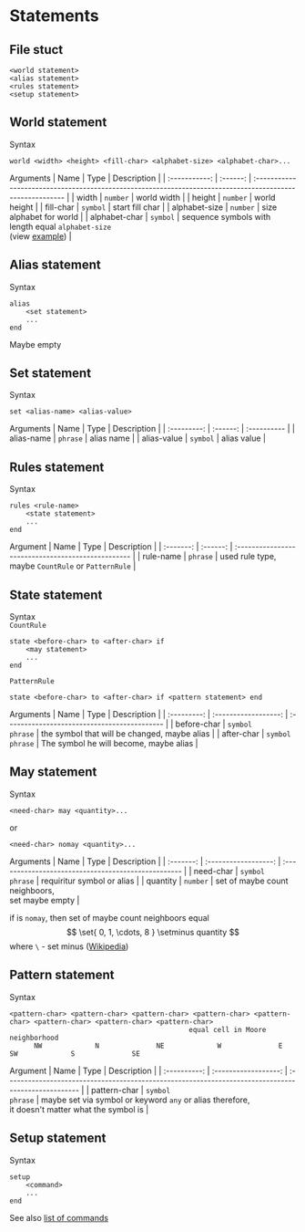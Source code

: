 # Statements

## File stuct

```
<world statement>
<alias statement>
<rules statement>
<setup statement>
```

## World statement

Syntax
```
world <width> <height> <fill-char> <alphabet-size> <alphabet-char>...
```

Arguments
|     Name      |   Type   | Description                                                                                               |
| :-----------: | :------: | :-------------------------------------------------------------------------------------------------------- |
|     width     | `number` | world width                                                                                               |
|    height     | `number` | world height                                                                                              |
|   fill-char   | `symbol` | start fill char                                                                                           |
| alphabet-size | `number` | size alphabet for world                                                                                   |
| alphabet-char | `symbol` | sequence symbols with <br> length equal `alphabet-size` <br> (view [example](../worlds/reactionBZ.world)) |

## Alias statement

Syntax
```
alias
    <set statement>
    ...
end
```

Maybe empty

## Set statement

Syntax
```
set <alias-name> <alias-value>
```

Arguments
|    Name     |   Type   | Description |
| :---------: | :------: | :---------- |
| alias-name  | `phrase` | alias name  |
| alias-value | `symbol` | alias value |

## Rules statement

Syntax
```
rules <rule-name>
    <state statement>
    ...
end
```

Argument
|   Name    |   Type   | Description                                        |
| :-------: | :------: | :------------------------------------------------- |
| rule-name | `phrase` | used rule type, maybe `CountRule` or `PatternRule` |

## State statement

Syntax  
`CountRule`
```
state <before-char> to <after-char> if
    <may statement>
    ...
end
```
`PatternRule`
```
state <before-char> to <after-char> if <pattern statement> end
```

Arguments
|    Name     |         Type         | Description                                  |
| :---------: | :------------------: | :------------------------------------------- |
| before-char | `symbol`<br>`phrase` | the symbol that will be changed, maybe alias |
| after-char  | `symbol`<br>`phrase` | The symbol he will become, maybe alias       |

## May statement

Syntax
```
<need-char> may <quantity>...
```
or
```
<need-char> nomay <quantity>...
```

Arguments
|   Name    |         Type         | Description                                         |
| :-------: | :------------------: | :-------------------------------------------------- |
| need-char | `symbol`<br>`phrase` | requiritur symbol or alias                          |
| quantity  |       `number`       | set of maybe count neighboors, <br> set maybe empty |

if is `nomay`, then set of maybe count neighboors equal
$$
\set{ 0, 1, \cdots, 8 } \setminus quantity
$$
where `\` - set minus ([Wikipedia](https://en.wikipedia.org/wiki/Complement_(set_theory)))

## Pattern statement

Syntax
```
<pattern-char> <pattern-char> <pattern-char> <pattern-char> <pattern-char> <pattern-char> <pattern-char> <pattern-char>
                                            equal cell in Moore neighborhood
      NW             N              NE             W              E              SW             S              SE
```

Argument
|     Name     |         Type         | Description                                                                                         |
| :----------: | :------------------: | :-------------------------------------------------------------------------------------------------- |
| pattern-char | `symbol`<br>`phrase` | maybe set via symbol or keyword `any` or alias therefore, <br> it doesn't matter what the symbol is |

## Setup statement

Syntax
```
setup
    <command>
    ...
end
```

See also [list of commands](commands.md)